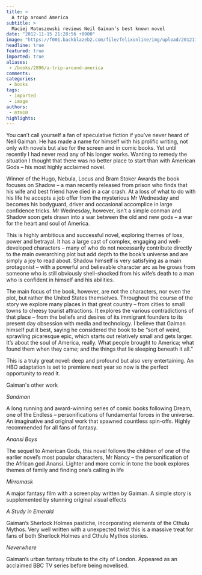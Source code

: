```yaml
---
title: >
  A trip around America
subtitle: >
  Maciej Matuszewski reviews Neil Gaiman’s best known novel
date: "2012-11-15 21:28:56 +0000"
image: "https://f001.backblazeb2.com/file/felixonline/img/upload/201211152129-tna08-gods2.jpg"
headline: true
featured: true
imported: true
aliases:
 - /books/2896/a-trip-around-america
comments:
categories:
 - books
tags:
 - imported
 - image
authors:
 - mtm10
highlights:
---
```


You can’t call yourself a fan of speculative fiction if you’ve never heard of Neil Gaiman. He has made a name for himself with his prolific writing, not only with novels but also for the screen and in comic books. Yet until recently I had never read any of his longer works. Wanting to remedy the situation I thought that there was no better place to start than with American Gods – his most highly acclaimed novel.

Winner of the Hugo, Nebula, Locus and Bram Stoker Awards the book focuses on Shadow – a man recently released from prison who finds that his wife and best friend have died in a car crash. At a loss of what to do with his life he accepts a job offer from the mysterious Mr Wednesday and becomes his bodyguard, driver and occasional accomplice in large confidence tricks. Mr Wednesday, however, isn’t a simple conman and Shadow soon gets drawn into a war between the old and new gods – a war for the heart and soul of America.

This is highly ambitious and successful novel, exploring themes of loss, power and betrayal. It has a large cast of complex, engaging and well-developed characters – many of who do not necessarily contribute directly to the main overarching plot but add depth to the book’s universe and are simply a joy to read about. Shadow himself is very satisfying as a main protagonist – with a powerful and believable character arc as he grows from someone who is still obviously shell-shocked from his wife’s death to a man who is confident in himself and his abilities.

The main focus of the book, however, are not the characters, nor even the plot, but rather the United States themselves. Throughout the course of the story we explore many places in that great country – from cities to small towns to cheesy tourist attractions. It explores the various contradictions of that place – from the beliefs and desires of its immigrant founders to its present day obsession with media and technology. I believe that Gaiman himself put it best, saying he considered the book to be “sort of weird, sprawling picaresque epic, which starts out relatively small and gets larger. It’s about the soul of America, really. What people brought to America; what found them when they came; and the things that lie sleeping beneath it all.”

This is a truly great novel: deep and profound but also very entertaining. An HBO adaptation is set to premiere next year so now is the perfect opportunity to read it.

Gaiman's other work

_Sandman_

A long running and award-winning series of comic books following Dream, one of the Endless – personifications of fundamental forces in the universe. An imaginative and original work that spawned countless spin-offs. Highly recommended for all fans of fantasy.

_Anansi Boys_

The sequel to American Gods, this novel follows the children of one of the earlier novel’s most popular characters, Mr Nancy – the personification of the African god Anansi. Lighter and more comic in tone the book explores themes of family and finding one’s calling in life

_Mirromask_

A major fantasy film with a screenplay written by Gaiman. A simple story is supplemented by stunning original visual effects

_A Study in Emerald_

Gaiman’s Sherlock Holmes pastiche, incorporating elements of the Cthulu Mythos. Very well written with a unexpected twist this is a massive treat for fans of both Sherlock Holmes and Cthulu Mythos stories.

_Neverwhere_

Gaiman’s urban fantasy tribute to the city of London. Appeared as an acclaimed BBC TV series before being novelised.
